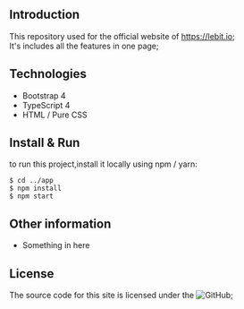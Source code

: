 ## Introduction 
This repository used for the official website of https://lebit.io;  
It's includes all the features in one page;  

## Technologies  
* Bootstrap 4  
* TypeScript 4  
* HTML / Pure CSS  

## Install & Run    
to run this project,install it locally using npm / yarn:  

```
$ cd ../app  
$ npm install  
$ npm start  
``` 

## Other information  
* Something in here  

## License  

The source code for this site is licensed under the ![GitHub](https://img.shields.io/badge/License-MIT-green);  